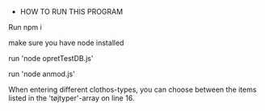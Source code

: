 * HOW TO RUN THIS PROGRAM

Run npm i

make sure you have node installed

run 'node opretTestDB.js'

run 'node anmod.js'

When entering different clothos-types, you can choose between the items listed in the 'tøjtyper'-array on line 16.
